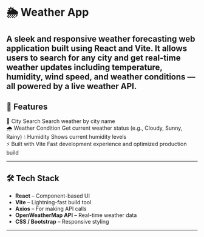# 🌦️ Weather App
A sleek and responsive weather forecasting web application built using **React** and **Vite**. It allows users to search for any city and get real-time weather updates including temperature, humidity, wind speed, and weather conditions — all powered by a live weather API.
---

## 🚀 Features

 🔎 City Search   Search weather by city name  
 🌧️ Weather Condition   Get current weather status (e.g., Cloudy, Sunny, Rainy)
 💧 Humidity   Shows current humidity levels  
 ⚡ Built with Vite Fast development experience and optimized production build

---

## 🛠️ Tech Stack

- **React** – Component-based UI
- **Vite** – Lightning-fast build tool
- **Axios** – For making API calls
- **OpenWeatherMap API** – Real-time weather data
- **CSS / Bootstrap** – Responsive styling

---

